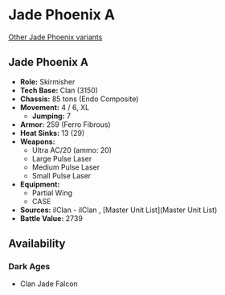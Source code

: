 # Jade Phoenix A 

[Other Jade Phoenix variants](../jade_phoenix.md) 

## Jade Phoenix A 

- **Role:** Skirmisher 
- **Tech Base:** Clan (3150) 
- **Chassis:** 85 tons (Endo Composite) 
- **Movement:** 4 / 6, XL 
  - **Jumping:** 7 
- **Armor:** 259 (Ferro Fibrous) 
- **Heat Sinks:** 13 (29) 
- **Weapons:** 
  - Ultra AC/20 (ammo: 20) 
  - Large Pulse Laser 
  - Medium Pulse Laser 
  - Small Pulse Laser 
- **Equipment:** 
  - Partial Wing 
  - CASE 
- **Sources:** ilClan - ilClan , [Master Unit List](Master Unit List) 
- **Battle Value:** 2739 

## Availability 

### Dark Ages 

- Clan Jade Falcon 

